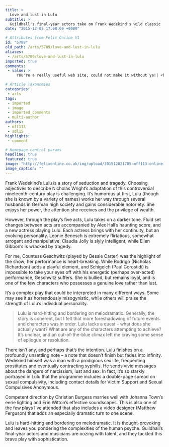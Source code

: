```yaml
---
title: >
  Love and lust in Lulu
subtitle: >
  Guildhall's final-year actors take on Frank Wedekind's wild classic
date: "2015-12-02 17:08:09 +0000"

# Attributes from Felix Online V1
id: "5789"
old_path: /arts/5789/love-and-lust-in-lulu
aliases:
 - /arts/5789/love-and-lust-in-lulu
imported: true
comments:
 - value: >
     You're a really useful web site; could not make it without ya!| <br>cs go skins calculator http://khleothomas.com/profiles/blogs/what-you-don-t-learn-about-cs-go-knives-might-shock-you,Keep up the remarkable work !! Lovin' it!| <br>cs go skins erstellen http://fastlove.ca/forum/topic.php?topic_id=17036

# Article Taxonomies
categories:
 - arts
tags:
 - imported
 - image
 - imported_comments
 - multi-author
authors:
 - mff113
 - sdl15
highlights:
 - comment

# Homepage control params
headline: true
featured: true
image: "http://felixonline.co.uk/img/upload/201512021705-mff113-online-copy.jpg"
image_caption: ""
---
```


Frank Wedekind’s Lulu is a story of seduction and tragedy. Choosing adjectives to describe Nicholas Wright’s adaptation of this controversial nineteenth-century play is challenging. It’s humorous at first, Lulu (though she is known by a variety of names) works her way through several husbands in German high society and gains considerable notoriety. She enjoys her power, the attention she receives and the privilege of wealth.

However, through the play’s five acts, Lulu takes on a darker tone. Fluid set changes between acts are accompanied by Alex Hall’s haunting score, and a new actress playing Lulu. Each actress brings with her continuity, but an evolving personality. Leonie Benesch is extremely flirtatious, somewhat arrogant and manipulative. Claudia Jolly is slyly intelligent, while Ellen Gibbon’s is wracked by tragedy.

For me, Countess Geschwitz (played by Bessie Carter) was the highlight of the show; her performance is heart-breaking. While Rodrigo (Nicholas Richardson) adds a playful element, and Schigolch (Paul Gorostidi) is impossible to take your eyes off with his energetic (perhaps over-acted) performance, Geschwitz suffers. She is bullied, but remains loyal, and is one of the few characters who possesses a genuine love rather than lust.

It’s a complex play that could be interpreted in many different ways. Some may see it as horrendously misogynistic, while others will praise the strength of Lulu’s individual personality.
> Lulu is hard-hitting and bordering on melodramatic.
Generally, the story is coherent, but I felt that more foreshadowing of future events and characters was in order. Lulu lacks a quest – what does she actually want? What are any of the characters attempting to achieve? It’s unclear, and an out-of-the-blue climax left me craving some sense of epilogue or resolution.

There isn’t any, and perhaps that’s the intention. Lulu finishes on a profoundly unsettling note – a note that doesn’t finish but fades into infinity. Wedekind himself was a man with a prodigious sex life, frequenting prostitutes and eventually contracting syphilis. He sends vivid messages about the dangers of narcissism, lust and sex. In fact, it’s so starkly portrayed in Lulu that the programme includes a double-page spread on sexual compulsivity, including contact details for Victim Support and Sexual Compulsives Anonymous.

Competent direction by Christian Burgess marries well with Johanna Town’s eerie lighting and Erin Witton’s effective soundscapes. This is also one of the few plays I’ve attended that also includes a video designer (Matthew Ferguson) that adds an especially dramatic turn to one scene.

Lulu is hard-hitting and bordering on melodramatic. It is thought-provoking and leaves you pondering the complexities of the human psyche. Guildhall’s final-year actors and musicians are oozing with talent, and they tackled this brave play with sophistication.
